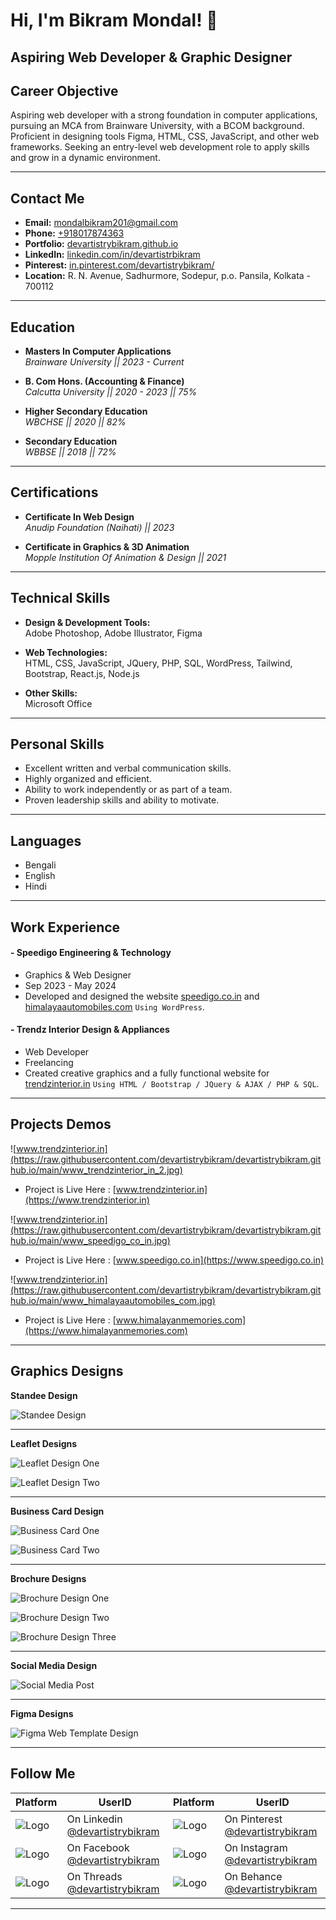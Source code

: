 # Hi, I'm Bikram Mondal! 👋

## Aspiring Web Developer & Graphic Designer

## Career Objective

Aspiring web developer with a strong foundation in computer applications, pursuing an MCA from Brainware University, with a BCOM background. Proficient in designing tools Figma, HTML, CSS, JavaScript, and other web frameworks. Seeking an entry-level web development role to apply skills and grow in a dynamic environment.

______

## Contact Me

- **Email:** [mondalbikram201@gmail.com](mailto:mondalbikram201@gmail.com)
- **Phone:** [+918017874363](https://wa.me/+918017874363)
- **Portfolio:** [devartistrybikram.github.io](https://devartistrybikram.github.io)
- **LinkedIn:** [linkedin.com/in/devartistrbikram](https://www.linkedin.com/in/devartistrbikram)
- **Pinterest:** [in.pinterest.com/devartistrybikram/](https://in.pinterest.com/devartistrybikram/)
- **Location:** R. N. Avenue, Sadhurmore, Sodepur, p.o. Pansila, Kolkata - 700112

______

## Education

- **Masters In Computer Applications**  
  _Brainware University || 2023 - Current_

- **B. Com Hons. (Accounting & Finance)**  
  _Calcutta University || 2020 - 2023 || 75%_

- **Higher Secondary Education**  
  _WBCHSE || 2020 || 82%_

- **Secondary Education**  
  _WBBSE || 2018 || 72%_

______

## Certifications

- **Certificate In Web Design**  
  _Anudip Foundation (Naihati) || 2023_

- **Certificate in Graphics & 3D Animation**  
  _Mopple Institution Of Animation & Design || 2021_

______

## Technical Skills

- **Design & Development Tools:**  
  Adobe Photoshop, Adobe Illustrator, Figma

- **Web Technologies:**  
  HTML, CSS, JavaScript, JQuery, PHP, SQL, WordPress, Tailwind, Bootstrap, React.js, Node.js

- **Other Skills:**  
  Microsoft Office

______

## Personal Skills

- Excellent written and verbal communication skills.
- Highly organized and efficient.
- Ability to work independently or as part of a team.
- Proven leadership skills and ability to motivate.

______

## Languages

- Bengali
- English
- Hindi

______

## Work Experience

#### - Speedigo Engineering & Technology

- Graphics & Web Designer
- Sep 2023 - May 2024
- Developed and designed the website [speedigo.co.in](https://speedigo.co.in) and [himalayaautomobiles.com](https://himalayaautomobiles.com) `Using WordPress`.

#### - Trendz Interior Design & Appliances

- Web Developer
- Freelancing
- Created creative graphics and a fully functional website for [trendzinterior.in](https://trendzinterior.in) `Using HTML / Bootstrap / JQuery & AJAX / PHP & SQL`.

______

## Projects Demos

![www.trendzinterior.in](https://raw.githubusercontent.com/devartistrybikram/devartistrybikram.github.io/main/www_trendzinterior_in_2.jpg)

- Project is Live Here : [www.trendzinterior.in](https://www.trendzinterior.in)

![www.trendzinterior.in](https://raw.githubusercontent.com/devartistrybikram/devartistrybikram.github.io/main/www_speedigo_co_in.jpg)

- Project is Live Here : [www.speedigo.co.in](https://www.speedigo.co.in)

![www.trendzinterior.in](https://raw.githubusercontent.com/devartistrybikram/devartistrybikram.github.io/main/www_himalayaautomobiles_com.jpg)

- Project is Live Here : [www.himalayanmemories.com](https://www.himalayanmemories.com)

______

## Graphics Designs

**Standee Design**

![Standee Design](https://github.com/devartistrybikram/demofiles/blob/main/Standee_(1).jpg?raw=true)

****

**Leaflet Designs**

![Leaflet Design One](https://github.com/devartistrybikram/demofiles/blob/main/Single_Page_1_(2).jpg?raw=true)

![Leaflet Design Two](https://github.com/devartistrybikram/demofiles/blob/main/Single_Page_2_(1).jpg?raw=true)

****

**Business Card Design**

![Business Card One](https://github.com/devartistrybikram/demofiles/blob/main/Business_Card_Speedigo_(2).jpg?raw=true)

![Business Card Two](https://github.com/devartistrybikram/demofiles/blob/main/Business_Card_Trendz_(2).jpg?raw=true)

****

**Brochure Designs**

![Brochure Design One](https://github.com/devartistrybikram/demofiles/blob/main/Brochure_Speedigo_(5).jpg?raw=true)

![Brochure Design Two](https://github.com/devartistrybikram/demofiles/blob/main/Brochure_Trendz_(2).jpg?raw=true)

![Brochure Design Three](https://github.com/devartistrybikram/demofiles/blob/main/Bochure_Himalaya_(2).jpg?raw=true)

****

**Social Media Design**

![Social Media Post](https://github.com/devartistrybikram/demofiles/blob/main/Social_Media_Post_(4).jpg?raw=true)

****

**Figma Designs**

![Figma Web Template Design](https://github.com/devartistrybikram/demofiles/blob/main/Website_Mockup_(1).jpg?raw=true)

______

## Follow Me

| Platform                          | UserID                                                  | Platform                          | UserID                                                  |
| --------------------------------- | ------------------------------------------------------- | --------------------------------- | ------------------------------------------------------- |
| ![Logo](https://github.com/devartistrybikram/demofiles/blob/main/Social-Icons-3.png?raw=true)  | On Linkedin [@devartistrybikram](https://www.linkedin.com/in/devartistrybikram) | ![Logo](https://github.com/devartistrybikram/demofiles/blob/main/Social-Icons-8.png?raw=true)  | On Pinterest [@devartistrybikram](https://www.pinterest.com/devartistrybikram)  |
| ![Logo](https://github.com/devartistrybikram/demofiles/blob/main/Social-Icons-1.png?raw=true)  | On Facebook [@devartistrybikram](https://www.facebook.com/devartistrybikram)    | ![Logo](https://github.com/devartistrybikram/demofiles/blob/main/Social-Icons-5.png?raw=true)  | On Instagram [@devartistrybikram](https://www.instagram.com/devartistrybikram)  |
| ![Logo](https://github.com/devartistrybikram/demofiles/blob/main/Social-Icons-18.png?raw=true) | On Threads [@devartistrybikram](https://www.threads.net/devartistrybikram)      | ![Logo](https://github.com/devartistrybikram/demofiles/blob/main/Social-Icons-16.png?raw=true) | On Behance [@devartistrybikram](https://www.behance.net/devartistrybikram)      |

______
